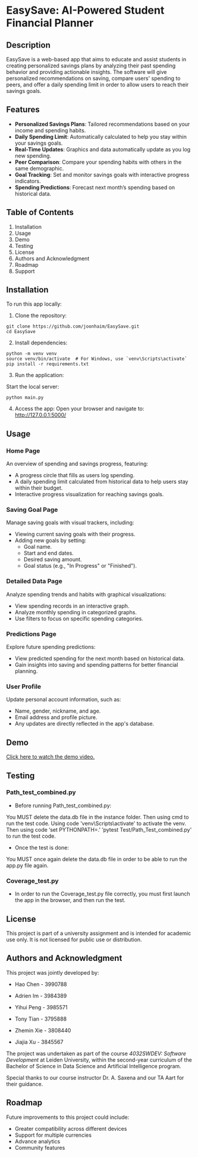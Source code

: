 # EasySave: AI-Powered Student Financial Planner


## Description

EasySave is a web-based app that aims to educate and assist students in creating personalized savings plans by analyzing their past spending behavior and providing actionable insights. The software will give personalized recommendations on saving, compare users' spending to peers, and offer a daily spending limit in order to allow users to reach their savings goals.

## Features
- **Personalized Savings Plans**: Tailored recommendations based on your income and spending habits.
- **Daily Spending Limit**: Automatically calculated to help you stay within your savings goals.
- **Real-Time Updates**: Graphics and data automatically update as you log new spending.
- **Peer Comparison**: Compare your spending habits with others in the same demographic.
- **Goal Tracking**: Set and monitor savings goals with interactive progress indicators.
- **Spending Predictions**: Forecast next month’s spending based on historical data.


## Table of Contents

1. Installation
2. Usage
3. Demo
4. Testing
5. License
6. Authors and Acknowledgment
7. Roadmap
8. Support

## Installation
To run this app locally:

1. Clone the repository:

```
git clone https://github.com/joonhaim/EasySave.git
cd EasySave
```

2. Install dependencies:

```
python -m venv venv
source venv/bin/activate  # For Windows, use `venv\Scripts\activate`
pip install -r requirements.txt
```

3. Run the application:

Start the local server:
```
python main.py
```

4. Access the app:
Open your browser and navigate to:
http://127.0.0.1:5000/


## Usage

### Home Page  
An overview of spending and savings progress, featuring:  
- A progress circle that fills as users log spending.  
- A daily spending limit calculated from historical data to help users stay within their budget.  
- Interactive progress visualization for reaching savings goals.  

### Saving Goal Page  
Manage saving goals with visual trackers, including:  
- Viewing current saving goals with their progress.  
- Adding new goals by setting:  
  - Goal name.  
  - Start and end dates.  
  - Desired saving amount.  
  - Goal status (e.g., "In Progress" or "Finished").  

### Detailed Data Page  
Analyze spending trends and habits with graphical visualizations:  
- View spending records in an interactive graph.  
- Analyze monthly spending in categorized graphs.  
- Use filters to focus on specific spending categories.  


### Predictions Page  
Explore future spending predictions:  
- View predicted spending for the next month based on historical data.  
- Gain insights into saving and spending patterns for better financial planning.  

### User Profile  
Update personal account information, such as:  
- Name, gender, nickname, and age.  
- Email address and profile picture.  
- Any updates are directly reflected in the app's database.  


## Demo

[Click here to watch the demo video.](https://leidenuniv1-my.sharepoint.com/:v:/g/personal/s3990788_vuw_leidenuniv_nl/EWQqtigp00xGjRqCbi2F1q8B63BJgNNwN9CLoWdJs7FKsg?e=0y7rta)

## Testing

### Path_test_combined.py

- Before running Path_test_combined.py:

You MUST delete the data.db file in the instance folder. Then using cmd to run the test code. Using code 'venv\Scripts\activate' to activate the venv. Then using code ‘set PYTHONPATH=.' ’pytest Test/Path_Test_combined.py' to run the test code.

- Once the test is done: 

You MUST once again delete the data.db file in order to be able to run the app.py file again.

### Coverage_test.py

- In order to run the Coverage_test.py file correctly, you must first launch the app in the browser, and then run the test.

## License 
This project is part of a university assignment and is intended for academic use only. It is not licensed for public use or distribution.

## Authors and Acknowledgment
This project was jointly developed by: 

- Hao Chen - 3990788

- Adrien Im - 3984389

- Yihui Peng - 3985571

- Tony Tian - 3795888

- Zhemin Xie - 3808440

- Jiajia Xu - 3845567

The project was undertaken as part of the course *4032SWDEV: Software Development* at Leiden University, 
within the second-year curriculum of the Bachelor of Science in Data Science and Artificial Intelligence program.

Special thanks to our course instructor Dr. A. Saxena and our TA Aart for their guidance.

## Roadmap
Future improvements to this project could include:
- Greater compatibility across different devices
- Support for multiple currencies
- Advance analytics
- Community features
